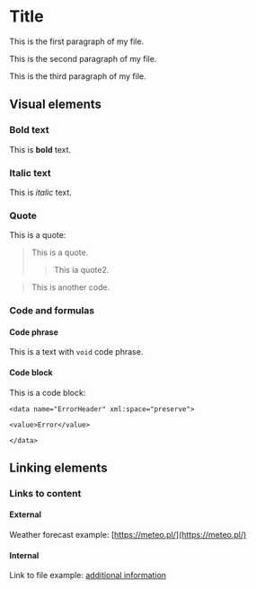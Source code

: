 # Title

This is the first paragraph of my file.

This is the second paragraph of my file.

This is the third paragraph of my file.  

## Visual elements

### Bold text

This is **bold** text.

### Italic text

This is *italic* text.

### Quote

This is a quote:
> This is a quote.
>> This ia quote2.

> This is another code.

### Code and formulas

#### Code phrase

This is a text with `void` code phrase.

#### Code block

This is a code block:

```
<data name="ErrorHeader" xml:space="preserve">

<value>Error</value>

</data>
```

## Linking elements

### Links to content

#### External

Weather forecast example: [https://meteo.pl/](https://meteo.pl/)

#### Internal

Link to file example: [additional information](reference.md)

